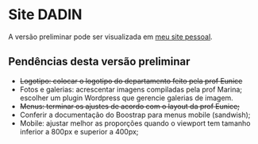 # Site DADIN
A versão preliminar pode ser visualizada em [meu site pessoal](http://fabianelima.com/UTFPR/~siteDADIN).

## Pendências desta versão preliminar
- ~~Logotipo: colocar o logotipo do departamento feito pela prof Eunice~~
- Fotos e galerias: acrescentar imagens compiladas pela prof Marina; escolher um plugin Wordpress que gerencie galerias de imagem.
- ~~Menus: terminar os ajustes de acordo com o layout da prof Eunice;~~
- Conferir a documentação do Boostrap para menus mobile (sandwish);
- Mobile: ajustar melhor as proporções quando o viewport tem tamanho inferior a 800px e superior a 400px;
